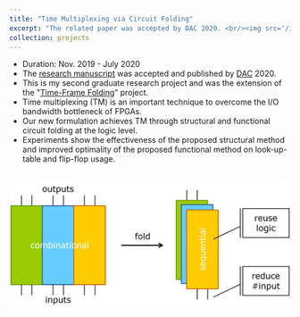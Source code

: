 ```yaml
---
title: "Time Multiplexing via Circuit Folding"
excerpt: "The related paper was accepted by DAC 2020. <br/><img src='/images/tm.png' width='500'>"
collection: projects
---
```


* Duration: Nov. 2019 - July 2020
* The [research manuscript](https://b04901112.github.io/publication/2020-07-timeMux) was accepted and published by [DAC](https://www.dac.com/) 2020.
* This is my second graduate research project and was the extension of the "[Time-Frame Folding](https://b04901112.github.io/projects/3.tff)" project.
* Time multiplexing (TM) is an important technique to overcome the I/O bandwidth bottleneck of FPGAs.
* Our new formulation achieves TM through structural and functional circuit folding at the logic level.
* Experiments show the effectiveness of the proposed structural method and improved optimality of the proposed functional method on look-up-table and flip-flop usage.
<br/>
<center><img src='/images/tm.png' width='500'></center>